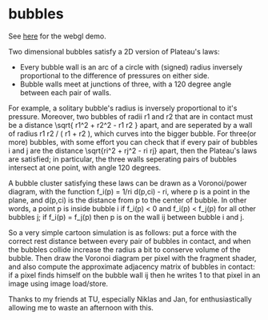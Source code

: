 # bubbles

See [here](https://littlebadger.github.io/bblwebgl.html) for the webgl demo.

Two dimensional bubbles satisfy a 2D version of Plateau's laws:
 * Every bubble wall is an arc of a circle with (signed) radius inversely proportional to the difference of pressures on either side. 
 * Bubble walls meet at junctions of three, with a 120 degree angle between each pair of walls.

For example, a solitary bubble's radius is inversely proportional to it's pressure. Moreover, two bubbles of radii r1 and r2 that are in contact must be a distance \sqrt{ r1^2 + r2^2 - r1 r2 } apart, and are seperated by a wall of radius r1 r2 / ( r1 + r2 ), which curves into the bigger bubble. For three(or more) bubbles, with some effort you can check that if every pair of bubbles i and j are the distance \sqrt{ri^2 + rj^2 - ri rj} apart, then the Plateau's laws are satisfied; in particular, the three walls seperating pairs of bubbles intersect at one point, with angle 120 degrees. 

A bubble cluster satisfying these laws can be drawn as a Voronoi/power diagram, with the function f_i(p) = 1/ri d(p,ci) - ri, where p is a point in the plane, and d(p,ci) is the distance from p to the center of bubble. In other words, a point p is inside bubble i if f_i(p) < 0 and f_i(p) < f_j(p) for all other bubbles j; if f_i(p) = f_j(p) then p is on the wall ij between bubble i and j.

So a very simple cartoon simulation is as follows: put a force with the correct rest distance between every pair of bubbles in contact, and when the bubbles collide increase the radius a bit to conserve volume of the bubble. Then draw the Voronoi diagram per pixel with the fragment shader, and also compute the approximate adjacency matrix of bubbles in contact: if a pixel finds himself on the bubble wall ij then he writes 1 to that pixel in an image using image load/store.

Thanks to my friends at TU, especially Niklas and Jan, for enthusiastically allowing me to waste an afternoon with this.


